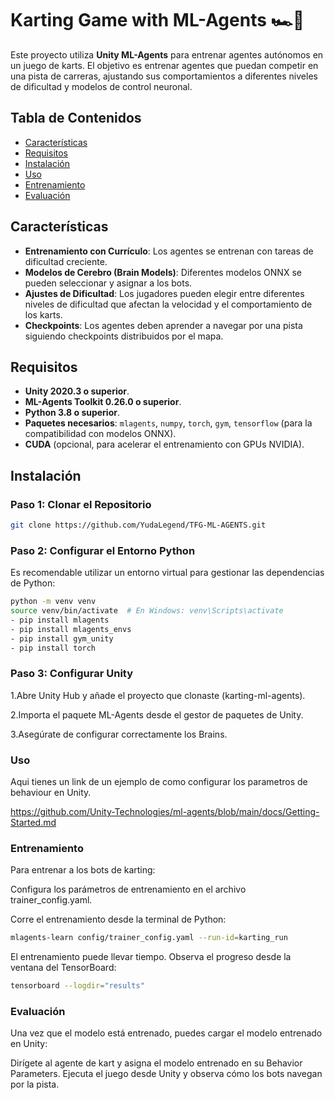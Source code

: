 # Karting Game with ML-Agents 🏎️🤖

Este proyecto utiliza **Unity ML-Agents** para entrenar agentes autónomos en un juego de karts. El objetivo es entrenar agentes que puedan competir en una pista de carreras, ajustando sus comportamientos a diferentes niveles de dificultad y modelos de control neuronal.

## Tabla de Contenidos

- [Características](#características)
- [Requisitos](#requisitos)
- [Instalación](#instalación)
- [Uso](#uso)
- [Entrenamiento](#entrenamiento)
- [Evaluación](#evaluación)

## Características

- **Entrenamiento con Currículo**: Los agentes se entrenan con tareas de dificultad creciente.
- **Modelos de Cerebro (Brain Models)**: Diferentes modelos ONNX se pueden seleccionar y asignar a los bots.
- **Ajustes de Dificultad**: Los jugadores pueden elegir entre diferentes niveles de dificultad que afectan la velocidad y el comportamiento de los karts.
- **Checkpoints**: Los agentes deben aprender a navegar por una pista siguiendo checkpoints distribuidos por el mapa.

## Requisitos

- **Unity 2020.3 o superior**.
- **ML-Agents Toolkit 0.26.0 o superior**.
- **Python 3.8 o superior**.
- **Paquetes necesarios**: `mlagents`, `numpy`, `torch`, `gym`, `tensorflow` (para la compatibilidad con modelos ONNX).
- **CUDA** (opcional, para acelerar el entrenamiento con GPUs NVIDIA).

## Instalación

### Paso 1: Clonar el Repositorio

```bash
git clone https://github.com/YudaLegend/TFG-ML-AGENTS.git
```

### Paso 2: Configurar el Entorno Python
Es recomendable utilizar un entorno virtual para gestionar las dependencias de Python:

```bash
python -m venv venv
source venv/bin/activate  # En Windows: venv\Scripts\activate
- pip install mlagents
- pip install mlagents_envs
- pip install gym_unity
- pip install torch
```

### Paso 3: Configurar Unity
1.Abre Unity Hub y añade el proyecto que clonaste (karting-ml-agents).

2.Importa el paquete ML-Agents desde el gestor de paquetes de Unity.

3.Asegúrate de configurar correctamente los Brains.

### Uso
Aqui tienes un link de un ejemplo de como configurar los parametros de behaviour en Unity.

https://github.com/Unity-Technologies/ml-agents/blob/main/docs/Getting-Started.md

### Entrenamiento
Para entrenar a los bots de karting:

Configura los parámetros de entrenamiento en el archivo trainer_config.yaml.

Corre el entrenamiento desde la terminal de Python:
```bash
mlagents-learn config/trainer_config.yaml --run-id=karting_run
```
El entrenamiento puede llevar tiempo. Observa el progreso desde la ventana del TensorBoard:

```bash
tensorboard --logdir="results"
```
### Evaluación
Una vez que el modelo está entrenado, puedes cargar el modelo entrenado en Unity:

Dirígete al agente de kart y asigna el modelo entrenado en su Behavior Parameters.
Ejecuta el juego desde Unity y observa cómo los bots navegan por la pista.
